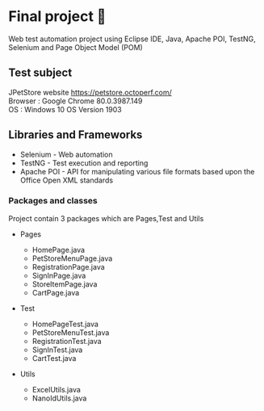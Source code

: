 # Final project :dart:
Web test automation project using Eclipse IDE, Java, Apache POI, TestNG, Selenium and Page Object Model (POM)

## Test subject 
   JPetStore website https://petstore.octoperf.com/ <br>
   Browser : Google Chrome 80.0.3987.149 <br>
   OS : Windows 10 OS Version 1903 

## Libraries and Frameworks

  * Selenium - Web automation
  * TestNG - Test execution and reporting
  * Apache POI - API for manipulating various file formats based upon the Office Open XML standards
  
### Packages and classes

  Project contain 3 packages which are Pages,Test and Utils
  
  * Pages 
    * HomePage.java
    * PetStoreMenuPage.java
    * RegistrationPage.java
    * SignInPage.java
    * StoreItemPage.java
    * CartPage.java
  
  * Test
    * HomePageTest.java
    * PetStoreMenuTest.java
    * RegistrationTest.java
    * SignInTest.java
    * CartTest.java
  
  * Utils
    * ExcelUtils.java
    * NanoIdUtils.java
